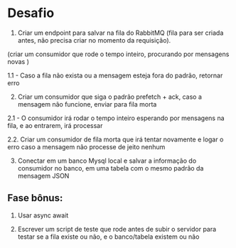 # Desafio

1. Criar um endpoint para salvar na fila do RabbitMQ (fila para ser criada antes, não precisa criar no momento da requisição).

(criar um consumidor que rode o tempo inteiro, procurando por mensagens novas   )

1.1 - Caso a fila não exista ou a mensagem esteja fora do padrão, retornar erro

2. Criar um consumidor que siga o padrão prefetch + ack, caso a mensagem não funcione, enviar para fila morta

2.1 - O consumidor irá rodar o tempo inteiro esperando por mensagens na fila, e ao entrarem, irá processar

2.2. Criar um consumidor de fila morta que irá tentar novamente e logar o erro caso a mensagem não processe de jeito nenhum

3. Conectar em um banco Mysql local e salvar a informação do consumidor no banco, em uma tabela com o mesmo padrão da mensagem JSON

## Fase bônus:

1. Usar async await

2. Escrever um script de teste que rode antes de subir o servidor para testar se a fila existe ou não, e o banco/tabela existem ou não